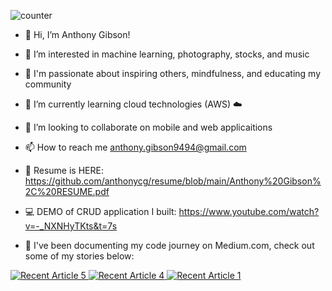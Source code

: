 ![counter](https://[anthonycg].m.pipedream.net)
- 👋 Hi, I’m Anthony Gibson!
- 👀 I’m interested in machine learning, photography, stocks, and music
- 🧘 I'm passionate about inspiring others, mindfulness, and educating my community
- 🌱 I’m currently learning cloud technologies (AWS) ☁️
- 💞️ I’m looking to collaborate on mobile and web applicaitions
- 📫 How to reach me anthony.gibson9494@gmail.com

- 📜 Resume is HERE: https://github.com/anthonycg/resume/blob/main/Anthony%20Gibson%2C%20RESUME.pdf
- 💻 DEMO of CRUD application I built: https://www.youtube.com/watch?v=-_NXNHyTKts&t=7s
- 📝 I've been documenting my code journey on Medium.com, check out some of my stories below:

<a target="_blank" href="https://github-readme-medium-recent-article.vercel.app/medium/@anthonycg_/2"><img src="https://github-readme-medium-recent-article.vercel.app/medium/@anthonycg_/2" alt="Recent Article 5"> 
<a target="_blank" href="https://github-readme-medium-recent-article.vercel.app/medium/@anthonycg_/4"><img src="https://github-readme-medium-recent-article.vercel.app/medium/@anthonycg_/4" alt="Recent Article 4"> 
<a target="_blank" href="https://github-readme-medium-recent-article.vercel.app/medium/@anthonycg_/1"><img src="https://github-readme-medium-recent-article.vercel.app/medium/@anthonycg_/1" alt="Recent Article 1"> 

  

<!---
anthonycg/anthonycg is a ✨ special ✨ repository because its `README.md` (this file) appears on your GitHub profile.
You can click the Preview link to take a look at your changes.
--->
